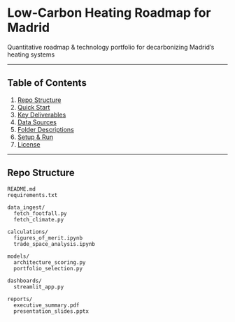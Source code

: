 # Low-Carbon Heating Roadmap for Madrid

Quantitative roadmap & technology portfolio for decarbonizing Madrid’s heating systems

---

## Table of Contents

1. [Repo Structure](#repo-structure)  
2. [Quick Start](#quick-start)  
3. [Key Deliverables](#key-deliverables)  
4. [Data Sources](#data-sources)  
5. [Folder Descriptions](#folder-descriptions)  
6. [Setup & Run](#setup--run)  
7. [License](#license)

---

## Repo Structure

```text
README.md
requirements.txt

data_ingest/
  fetch_footfall.py
  fetch_climate.py

calculations/
  figures_of_merit.ipynb
  trade_space_analysis.ipynb

models/
  architecture_scoring.py
  portfolio_selection.py

dashboards/
  streamlit_app.py

reports/
  executive_summary.pdf
  presentation_slides.pptx
